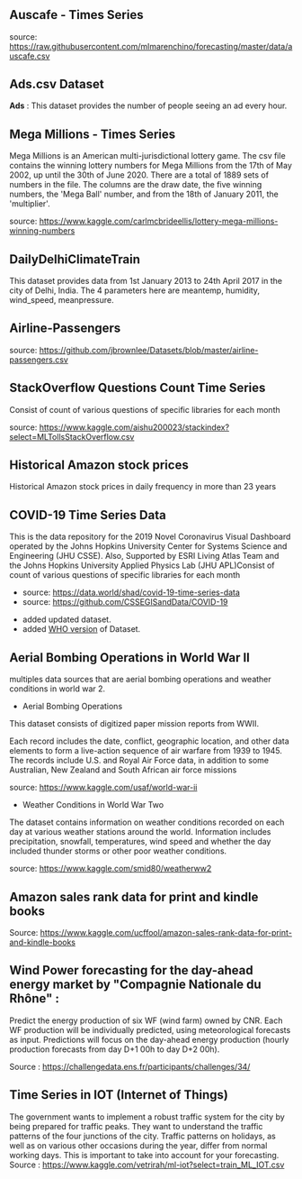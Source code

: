 #

## Auscafe - Times Series

source: https://raw.githubusercontent.com/mlmarenchino/forecasting/master/data/auscafe.csv


## Ads.csv Dataset

**Ads** : This dataset provides the number of people seeing an ad every hour.


## Mega Millions - Times Series

Mega Millions is an American multi-jurisdictional lottery game.
The csv file contains the winning lottery numbers for Mega Millions from the 17th of May 2002, up until the 30th of June 2020. There are a total of 1889 sets of numbers in the file. The columns are the draw date, the five winning numbers, the 'Mega Ball' number, and from the 18th of January 2011, the 'multiplier'.

source: https://www.kaggle.com/carlmcbrideellis/lottery-mega-millions-winning-numbers


## DailyDelhiClimateTrain

 This dataset provides data from 1st January 2013 to 24th April 2017 in the city of Delhi, India. The 4 parameters here are
meantemp, humidity, wind_speed, meanpressure.

## Airline-Passengers

source: https://github.com/jbrownlee/Datasets/blob/master/airline-passengers.csv

## StackOverflow Questions Count Time Series

Consist of count of various questions of specific libraries for each month

source: https://www.kaggle.com/aishu200023/stackindex?select=MLTollsStackOverflow.csv


## Historical Amazon stock prices

Historical Amazon stock prices in daily frequency in more than 23 years

## COVID-19 Time Series Data

This is the data repository for the 2019 Novel Coronavirus Visual Dashboard operated by the Johns Hopkins University Center for Systems Science and Engineering (JHU CSSE). Also, Supported by ESRI Living Atlas Team and the Johns Hopkins University Applied Physics Lab (JHU APL)Consist of count of various questions of specific libraries for each month

- source: https://data.world/shad/covid-19-time-series-data
- source: https://github.com/CSSEGISandData/COVID-19

* added updated dataset.
* added [WHO version](https://covid19.who.int/WHO-COVID-19-global-data.csv) of Dataset.

##  Aerial Bombing Operations in World War II


multiples data sources that are aerial bombing operations and weather conditions in world war 2.

* Aerial Bombing Operations

This dataset consists of digitized paper mission reports from WWII.

Each record includes the date, conflict, geographic location, and other data elements to form a live-action sequence of air warfare from 1939 to 1945. The records include U.S. and Royal Air Force data, in addition to some Australian, New Zealand and South African air force missions

source: https://www.kaggle.com/usaf/world-war-ii

* Weather Conditions in World War Two

The dataset contains information on weather conditions recorded on each day at various weather stations around the world. Information includes precipitation, snowfall, temperatures, wind speed and whether the day included thunder storms or other poor weather conditions.

source: https://www.kaggle.com/smid80/weatherww2


## Amazon sales rank data for print and kindle books

Source: https://www.kaggle.com/ucffool/amazon-sales-rank-data-for-print-and-kindle-books

## Wind Power forecasting for the day-ahead energy market by "Compagnie Nationale du Rhône" :

Predict the energy production of six WF (wind farm) owned by CNR. Each WF production will be individually predicted, using meteorological forecasts as input. Predictions will focus on the day-ahead energy production (hourly production forecasts from day D+1 00h to day D+2 00h).

Source : https://challengedata.ens.fr/participants/challenges/34/

## Time Series in IOT (Internet of Things)

The government wants to implement a robust traffic system for the city by being prepared for traffic peaks. They want to understand the traffic patterns of the four junctions of the city. Traffic patterns on holidays, as well as on various other occasions during the year, differ from normal working days. This is important to take into account for your forecasting.
Source : https://www.kaggle.com/vetrirah/ml-iot?select=train_ML_IOT.csv
